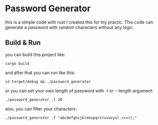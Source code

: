 # Password Generator

this is a simple code with rust I created this for my practic.
This code can generate a password with random characters without any logic.

## Build & Run

you can build this project like:

``` cargo build ```

and after that you can run like this:

``` cd target/debug && ./password_generator ```

or you can set your own length of password with -l or --length argument:

``` ./password_generator -l 20 ```

also, you can filter your characters:

``` ./password_generator -f "abcdefghijklmnopqrstuvwzyxl.><=();" ```
